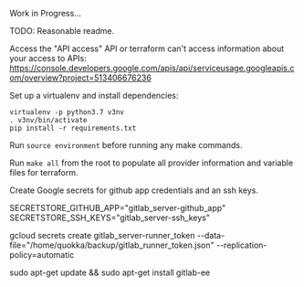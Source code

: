 Work in Progress...

TODO: Reasonable readme.

Access the "API access" API or terraform can't access information about your access to APIs: https://console.developers.google.com/apis/api/serviceusage.googleapis.com/overview?project=513406676236

Set up a virtualenv and install dependencies:

    virtualenv -p python3.7 v3nv
    . v3nv/bin/activate
    pip install -r requirements.txt

Run `source environment` before running any make commands.

Run `make all` from the root to populate all provider information and variable files for terraform.

Create Google secrets for github app credentials and an ssh keys.

SECRETSTORE_GITHUB_APP="gitlab_server-github_app"
SECRETSTORE_SSH_KEYS="gitlab_server-ssh_keys"

gcloud secrets create gitlab_server-runner_token --data-file="/home/quokka/backup/gitlab_runner_token.json" --replication-policy=automatic

sudo apt-get update && sudo apt-get install gitlab-ee
